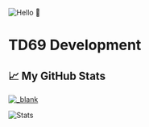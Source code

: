 ![Hello 👋](https://cdn.discordapp.com/attachments/778488602849574943/817247886772928512/WWW.TD69_1.jpg)

# TD69 Development

## &#x1f4c8; My GitHub Stats
<!-- <NOTE: I will add space on top if I will enable this shit> <a href="https://github.com/totoyzx/totoyzx">
  <img align="center" src="https://github-readme-stats.vercel.app/api/top-langs/?username=TD69Development&hide=lua,js,html,css,php,sql,python,c#,c++&title_color=ffffff&text_color=c9cacc&icon_color=2bbc8a&bg_color=1d1f21" />
</a>-->

<a href="https://github.com/TD69Development/td69development.com">
  <img align="center" src="https://github-readme-stats.vercel.app/api?username=TD69Development&show_icons=true&line_height=27&count_private=true&title_color=ffffff&text_color=c9cacc&icon_color=2bbc8a&bg_color=1d1f21" alt="_blank" />
</a>


![Stats](https://github-readme-stats.vercel.app/api/top-langs/?username=TD69Development&layout=demo)
